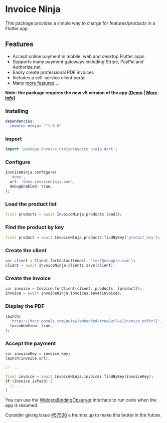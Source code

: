 # Invoice Ninja 

This package provides a simple way to charge for features/products in a Flutter app 

## Features
* Accept online payment in mobile, web and desktop Flutter apps
* Supports many payment gateways including Stripe, PayPal and Authorize.net 
* Easily create professional PDF invoices 
* Includes a self-service client portal
* Many [more features](https://www.invoiceninja.com/invoicing-payment-features/)... 

**Note: the package requires the new v5 version of the app [[Demo](https://demo.invoiceninja.com) | [More info](https://forum.invoiceninja.com/t/the-invoice-ninja-v5-beta-is-now-available/4066)]**

### Installing

```yaml
dependencies:
  invoice_ninja: "^1.0.0"
```

### Import

```dart
import 'package:invoice_ninja/invoice_ninja.dart';
```

### Configure

```dart
InvoiceNinja.configure(
  'demo',
  url: 'demo.invoiceninja.com',
  debugEnabled: true,
);
```

### Load the product list

```dart
final products = await InvoiceNinja.products.load();
```

### Find the product by key

```dart
final product = await InvoiceNinja.products.findByKey('product_key');
```

### Create the client

```dart
var client = Client.forContact(email: 'test@example.com');
client = await InvoiceNinja.clients.save(client);
```

### Create the invoice

```dart
var invoice = Invoice.forClient(client, products: [product]);
invoice = await InvoiceNinja.invoices.save(invoice);
```

### Display the PDF
```dart
launch(
  'https://docs.google.com/gview?embedded=true&url=${invoice.pdfUrl}',
  forceWebView: true,
);
```

### Accept the payment 

```dart
var invoiceKey = invoice.key;
launch(invoice.url);

// ...

final invoice = await InvoiceNinja.invoices.findByKey(invoiceKey);
if (invoice.isPaid) {
  // ...
}
```

You can use the [WidgetsBindingObserver](https://api.flutter.dev/flutter/widgets/WidgetsBindingObserver-class.html) interface to run code when the app is resumed. 

Consider giving issue [#57536](https://github.com/flutter/flutter/issues/57536) a thumbs up to make this better in the future.